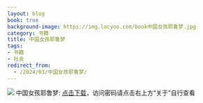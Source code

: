 ```yaml
---
layout: blog
book: true
background-image: https://img.locyoo.com/book中国女孩耶鲁梦.jpg
category: 书籍
title: 中国女孩耶鲁梦
tags:
- 书籍
- 社会
redirect_from:
  - /2024/03/中国女孩耶鲁梦/
---
```

![](https://img.locyoo.com/book中国女孩耶鲁梦.jpg)
中国女孩耶鲁梦: <a name = "ref1" href="https://url18.ctfile.com/f/50983618-1063935890-e4b113?p=3619">点击下载</a>，访问密码请点击右上方“关于”自行查看